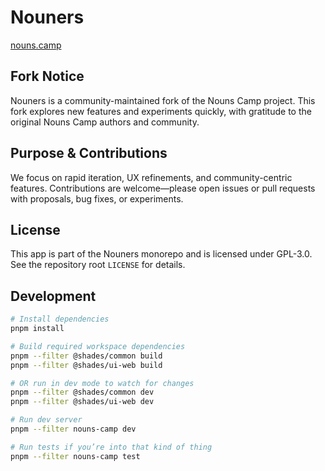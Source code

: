 # Nouners

[nouns.camp](https://nouners.com/)

## Fork Notice

Nouners is a community-maintained fork of the Nouns Camp project. This fork explores new features and experiments quickly, with gratitude to the original Nouns Camp authors and community.

## Purpose & Contributions

We focus on rapid iteration, UX refinements, and community-centric features. Contributions are welcome—please open issues or pull requests with proposals, bug fixes, or experiments.

## License

This app is part of the Nouners monorepo and is licensed under GPL-3.0. See the repository root `LICENSE` for details.

## Development

```bash
# Install dependencies
pnpm install

# Build required workspace dependencies
pnpm --filter @shades/common build
pnpm --filter @shades/ui-web build

# OR run in dev mode to watch for changes
pnpm --filter @shades/common dev
pnpm --filter @shades/ui-web dev

# Run dev server
pnpm --filter nouns-camp dev

# Run tests if you’re into that kind of thing
pnpm --filter nouns-camp test
```
